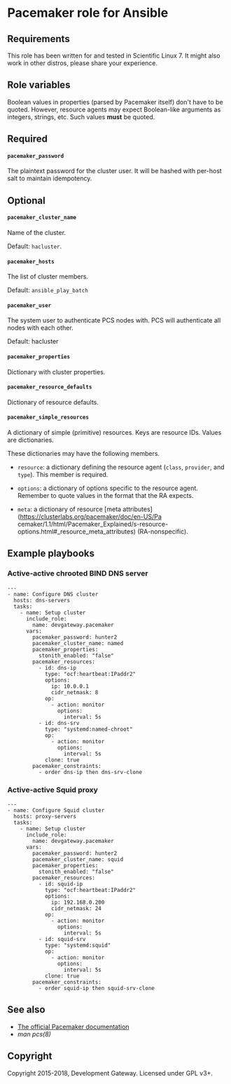 # Pacemaker role for Ansible

## Requirements

This role has been written for and tested in Scientific Linux 7. It might also work in other
distros, please share your experience.

## Role variables

Boolean values in properties (parsed by Pacemaker itself) don't have to be quoted. However,
resource agents may expect Boolean-like arguments as integers, strings, etc. Such values **must**
be quoted.

## Required

#### `pacemaker_password`

The plaintext password for the cluster user. It will be hashed with per-host salt to maintain
idempotency.

## Optional

#### `pacemaker_cluster_name`

Name of the cluster.

Default: `hacluster`.

#### `pacemaker_hosts`

The list of cluster members.

Default: `ansible_play_batch`

#### `pacemaker_user`

The system user to authenticate PCS nodes with. PCS will authenticate all nodes with each other.

Default: hacluster

#### `pacemaker_properties`

Dictionary with cluster properties.

#### `pacemaker_resource_defaults`

Dictionary of resource defaults.

#### `pacemaker_simple_resources`

A dictionary of simple (primitive) resources. Keys are resource IDs. Values are dictionaries.

These dictionaries may have the following members.

* `resource`: a dictionary defining the resource agent (`class`, `provider`, and `type`). This
 member is required.

* `options`: a dictionary of options specific to the resource agent. Remember to quote values in the
 format that the RA expects.

* `meta`: a dictionary of resource [meta attributes](https://clusterlabs.org/pacemaker/doc/en-US/Pa
cemaker/1.1/html/Pacemaker_Explained/s-resource-options.html#_resource_meta_attributes)
(RA-nonspecific).

## Example playbooks

### Active-active chrooted BIND DNS server

    ---
    - name: Configure DNS cluster
      hosts: dns-servers
      tasks:
        - name: Setup cluster
          include_role:
            name: devgateway.pacemaker
          vars:
            pacemaker_password: hunter2
            pacemaker_cluster_name: named
            pacemaker_properties:
              stonith_enabled: "false"
            pacemaker_resources:
              - id: dns-ip
                type: "ocf:heartbeat:IPaddr2"
                options:
                  ip: 10.0.0.1
                  cidr_netmask: 8
                op:
                  - action: monitor
                    options:
                      interval: 5s
              - id: dns-srv
                type: "systemd:named-chroot"
                op:
                  - action: monitor
                    options:
                      interval: 5s
                clone: true
            pacemaker_constraints:
              - order dns-ip then dns-srv-clone

### Active-active Squid proxy

    ---
    - name: Configure Squid cluster
      hosts: proxy-servers
      tasks:
        - name: Setup cluster
          include_role:
            name: devgateway.pacemaker
          vars:
            pacemaker_password: hunter2
            pacemaker_cluster_name: squid
            pacemaker_properties:
              stonith_enabled: "false"
            pacemaker_resources:
              - id: squid-ip
                type: "ocf:heartbeat:IPaddr2"
                options:
                  ip: 192.168.0.200
                  cidr_netmask: 24
                op:
                  - action: monitor
                    options:
                      interval: 5s
              - id: squid-srv
                type: "systemd:squid"
                op:
                  - action: monitor
                    options:
                      interval: 5s
                clone: true
            pacemaker_constraints:
              - order squid-ip then squid-srv-clone

## See also

- [The official Pacemaker documentation](http://clusterlabs.org/doc/)
- *man pcs(8)*

## Copyright

Copyright 2015-2018, Development Gateway. Licensed under GPL v3+.
